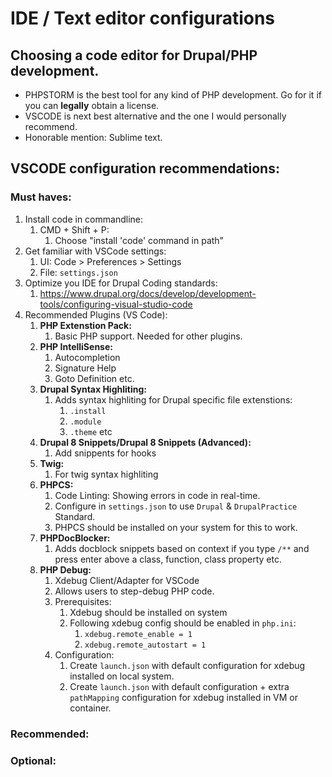 # IDE / Text editor configurations

## Choosing a code editor for Drupal/PHP development.
- PHPSTORM is the best tool for any kind of PHP development. Go for it if you can **legally** obtain a license.
- VSCODE is next best alternative and the one I would personally recommend.
- Honorable mention: Sublime text.

## VSCODE configuration recommendations:

### Must haves:
1. Install code in commandline:
   1. CMD + Shift + P:
      1. Choose "install 'code' command in path"
2. Get familiar with VSCode settings:
   1. UI: Code > Preferences > Settings
   2. File: `settings.json`
3. Optimize you IDE for Drupal Coding standards:
   1.  https://www.drupal.org/docs/develop/development-tools/configuring-visual-studio-code
4. Recommended Plugins (VS Code):
   1. **PHP Extenstion Pack:**
      1. Basic PHP support. Needed for other plugins.
   2. **PHP IntelliSense:**
      1. Autocompletion
      2. Signature Help
      3. Goto Definition etc.
   1. **Drupal Syntax Highliting:**
      1. Adds syntax highliting for Drupal specific file extenstions:
         1. `.install`
         2. `.module`
         3. `.theme` etc
   2. **Drupal 8 Snippets/Drupal 8 Snippets (Advanced):**
      1. Add snippents for hooks
   3. **Twig:**
      1. For twig syntax highliting
   4. **PHPCS:**
      1. Code Linting: Showing errors in code in real-time.
      2. Configure in `settings.json` to use `Drupal` & `DrupalPractice` Standard.
      3. PHPCS should be installed on your system for this to work.
   5. **PHPDocBlocker:**
      1. Adds docblock snippets based on context if you type `/**` and press enter above a class, function, class property etc.
   6. **PHP Debug:**
      1. Xdebug Client/Adapter for VSCode
      2. Allows users to step-debug PHP code.
      3. Prerequisites:
         1. Xdebug should be installed on system
         2. Following xdebug config should be enabled in `php.ini`:
            1. `xdebug.remote_enable = 1`
            2. `xdebug.remote_autostart = 1`
      4. Configuration:
         1. Create `launch.json` with default configuration for xdebug installed on local system.
         2. Create `launch.json` with default configuration + extra `pathMapping` configuration for xdebug installed in VM or container.

### Recommended:

### Optional:
